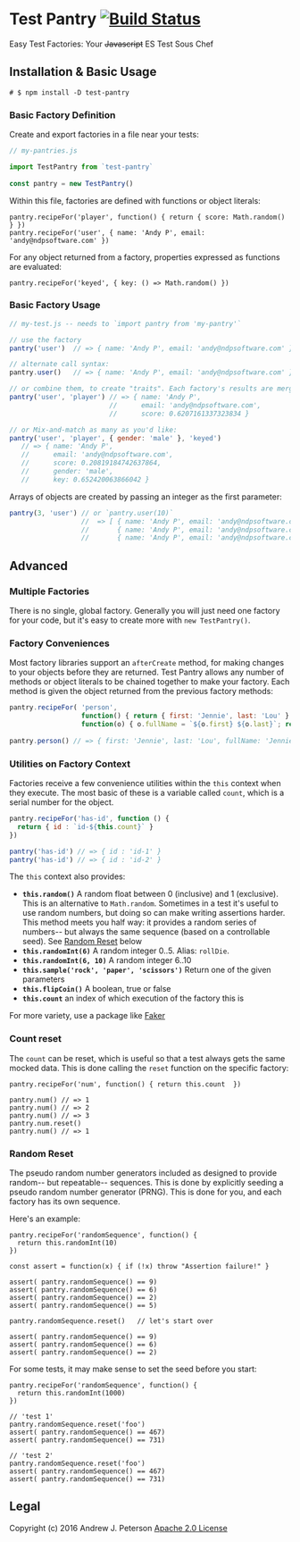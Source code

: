 # Test Pantry  [![Build Status](https://travis-ci.org/ndp-software/test-pantry.svg?branch=master)](https://travis-ci.org/ndp-software/test-pantry)
Easy Test Factories: Your <del>Javascript</del> ES Test Sous Chef 

## Installation & Basic Usage

`# $ npm install -D test-pantry`

### Basic Factory Definition

Create and export factories in a file near your tests:
 
```javascript
// my-pantries.js

import TestPantry from `test-pantry`
 
const pantry = new TestPantry()
```

Within this file, factories are defined with functions or object literals:

```
pantry.recipeFor('player', function() { return { score: Math.random() } })
pantry.recipeFor('user', { name: 'Andy P', email: 'andy@ndpsoftware.com' })
```

For any object returned from a factory, properties expressed as functions are evaluated:

```
pantry.recipeFor('keyed', { key: () => Math.random() })
```

### Basic Factory Usage

```javascript
// my-test.js -- needs to `import pantry from 'my-pantry'`

// use the factory
pantry('user')  // => { name: 'Andy P', email: 'andy@ndpsoftware.com' }

// alternate call syntax:
pantry.user()   // => { name: 'Andy P', email: 'andy@ndpsoftware.com' }

// or combine them, to create "traits". Each factory's results are merged:
pantry('user', 'player') // => { name: 'Andy P',
                         //      email: 'andy@ndpsoftware.com',
                         //      score: 0.6207161337323834 }

// or Mix-and-match as many as you'd like:
pantry('user', 'player', { gender: 'male' }, 'keyed')
   // => { name: 'Andy P',
   //      email: 'andy@ndpsoftware.com',
   //      score: 0.20819184742637864,
   //      gender: 'male',
   //      key: 0.652420063866042 }
```
Arrays of objects are created by passing an integer as the first parameter:

```javascript
pantry(3, 'user') // or `pantry.user(10)`
                  //  => [ { name: 'Andy P', email: 'andy@ndpsoftware.com' },
                  //       { name: 'Andy P', email: 'andy@ndpsoftware.com' },
                  //       { name: 'Andy P', email: 'andy@ndpsoftware.com' } ]
```

## Advanced

### Multiple Factories

There is no single, global factory. Generally you will just need one factory for your
code, but it's easy to create more with `new TestPantry()`.


### Factory Conveniences

Most factory libraries support an `afterCreate` method, for making changes to your objects
before they are returned. Test Pantry allows any number of methods or object literals to be 
chained together to make your factory. Each method is given the object returned from 
the previous factory methods:

```javascript
pantry.recipeFor( 'person',
                  function() { return { first: 'Jennie', last: 'Lou' } },
                  function(o) { o.fullName = `${o.first} ${o.last}`; return o })
                  
pantry.person() // => { first: 'Jennie', last: 'Lou', fullName: 'Jennie Lou' }                  
```                 

### Utilities on Factory Context

Factories receive a few convenience utilities within the `this` context when they execute.
The most basic of these is a variable called `count`, which is a serial number 
for the object.

```javascript
pantry.recipeFor('has-id', function () {
  return { id : `id-${this.count}` }
})

pantry('has-id') // => { id : 'id-1' }
pantry('has-id') // => { id : 'id-2' }
```

The `this` context also provides:

  * **`this.random()`** A random float between 0 (inclusive) and 1 (exclusive). This is an alternative to `Math.random`. Sometimes in a test it's useful to use random numbers, but doing so can make writing assertions harder. This method meets you half way: it provides a random series of numbers-- but always the same sequence (based on a controllable seed). See [Random Reset](#random-reset) below
  * **`this.randomInt(6)`** A random integer 0..5. Alias: `rollDie`.
  * **`this.randomInt(6, 10)`** A random integer 6..10
  * **`this.sample('rock', 'paper', 'scissors')`** Return one of the given parameters
  * **`this.flipCoin()`** A boolean, true or false
  * **`this.count`** an index of which execution of the factory this is
  
For more variety, use a package like [Faker](https://www.npmjs.com/package/faker)

### Count reset

The `count` can be reset, which is useful so that a test always gets the 
 same mocked data. This is done calling the `reset` function on the specific factory:

```
pantry.recipeFor('num', function() { return this.count  })

pantry.num() // => 1
pantry.num() // => 2
pantry.num() // => 3
pantry.num.reset()
pantry.num() // => 1
```

### Random Reset

The pseudo random number generators included as designed to provide random--
but repeatable-- sequences. This is done by explicitly seeding a pseudo random number
generator (PRNG). This is done for you, and each factory has its own sequence.

Here's an example:

```
pantry.recipeFor('randomSequence', function() {
  return this.randomInt(10)
})

const assert = function(x) { if (!x) throw "Assertion failure!" }

assert( pantry.randomSequence() == 9)
assert( pantry.randomSequence() == 6)
assert( pantry.randomSequence() == 2)
assert( pantry.randomSequence() == 5)

pantry.randomSequence.reset()   // let's start over

assert( pantry.randomSequence() == 9)
assert( pantry.randomSequence() == 6)
assert( pantry.randomSequence() == 2)
```

For some tests, it may make sense to set the seed before you start:

```
pantry.recipeFor('randomSequence', function() {
  return this.randomInt(1000)
})

// 'test 1'
pantry.randomSequence.reset('foo')
assert( pantry.randomSequence() == 467)
assert( pantry.randomSequence() == 731)

// 'test 2'
pantry.randomSequence.reset('foo')
assert( pantry.randomSequence() == 467)
assert( pantry.randomSequence() == 731)
```

## Legal

Copyright (c) 2016 Andrew J. Peterson
[Apache 2.0 License](https://github.com/ndp/test-pantry/raw/master/LICENSE)
